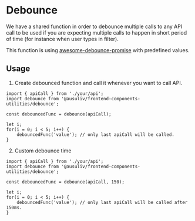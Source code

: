 # Debounce
We have a shared function in order to debounce multiple calls to any API call to be used if you are expecting multiple calls to happen in short period of time (for instance when user types in filter).

This function is using [awesome-debounce-promise](https://github.com/slorber/awesome-debounce-promise) with predefined values.

## Usage
1) Create debounced function and call it whenever you want to call API.

```JS
import { apiCall } from './your/api';
import debounce from '@ausuliv/frontend-components-utilities/debounce';

const debouncedFunc = debounce(apiCall);

let i;
for(i = 0; i < 5; i++) {
    debouncedFunc('value'); // only last apiCall will be called.
}
```

2) Custom debounce time
```JS
import { apiCall } from './your/api';
import debounce from '@ausuliv/frontend-components-utilities/debounce';

const debouncedFunc = debounce(apiCall, 150);

let i;
for(i = 0; i < 5; i++) {
    debouncedFunc('value'); // only last apiCall will be called after 150ms.
}
```
